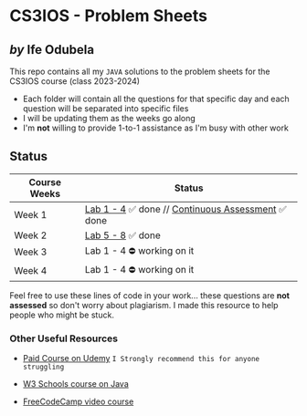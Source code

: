 # CS3IOS - Problem Sheets

## _by_ Ife Odubela

This repo contains all my `JAVA` solutions to the problem sheets for the CS3IOS course (class 2023-2024)

- Each folder will contain all the questions for that specific day and each question will be separated into specific
  files
- I will be updating them as the weeks go along
- I'm **not** willing to provide 1-to-1 assistance as I'm busy with other work

## Status

| Course Weeks | Status                                                                                                                                                                                                                              |
|--------------|-------------------------------------------------------------------------------------------------------------------------------------------------------------------------------------------------------------------------------------|
| Week 1       | [Lab 1 - 4](https://github.com/Ife-Ody/cs3ios/tree/main/src/aston/cs3ios/week1) ✅ done // [Continuous Assessment](https://github.com/Ife-Ody/cs3ios/blob/main/src/aston/cs3ios/week1/continuousAssessment/SampleAnswer.java) ✅ done |
| Week 2       | [Lab 5 - 8](https://github.com/Ife-Ody/cs3ios/tree/main/src/aston/cs3ios/week2) ✅ done                                                                                                                                              |
| Week 3       | Lab 1 - 4 ⛔️ working on it                                                                                                                                                                                                          |
| Week 4       | Lab 1 - 4 ⛔️ working on it                                                                                                                                                                                                          |

Feel free to use these lines of code in your work... these questions are **not assessed** so don't worry about
plagiarism. I made this resource to help people who might be stuck.

### Other Useful Resources

- [Paid Course on Udemy](https://www.udemy.com/course/java-the-complete-java-developer-course) `I Strongly recommend this for anyone struggling`

- [W3 Schools course on Java](https://www.w3schools.com/java/java_intro.asp)

- [FreeCodeCamp video course](https://www.youtube.com/watch?v=A74TOX803D0&t=1s&ab_channel=freeCodeCamp.org)
